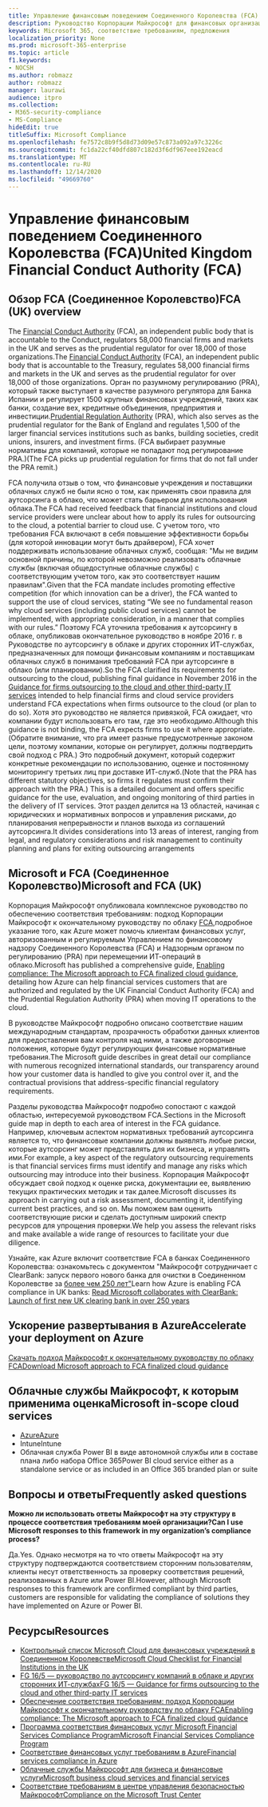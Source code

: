 ```yaml
---
title: Управление финансовым поведением Соединенного Королевства (FCA)
description: Руководство Корпорации Майкрософт для финансовых организаций в Соединенном Королевстве следует рекомендациям по финансовому надзору и аутсорсингу в облаке.
keywords: Microsoft 365, соответствие требованиям, предложения
localization_priority: None
ms.prod: microsoft-365-enterprise
ms.topic: article
f1.keywords:
- NOCSH
ms.author: robmazz
author: robmazz
manager: laurawi
audience: itpro
ms.collection:
- M365-security-compliance
- MS-Compliance
hideEdit: true
titleSuffix: Microsoft Compliance
ms.openlocfilehash: fe7572c8b9f5d8d73d09e57c873a092a97c3226c
ms.sourcegitcommit: fc1da22cf40dfd807c182d3f6df967eee192eacd
ms.translationtype: MT
ms.contentlocale: ru-RU
ms.lasthandoff: 12/14/2020
ms.locfileid: "49669760"
---
```

# <a name="united-kingdom-financial-conduct-authority-fca"></a><span data-ttu-id="f6968-104">Управление финансовым поведением Соединенного Королевства (FCA)</span><span class="sxs-lookup"><span data-stu-id="f6968-104">United Kingdom Financial Conduct Authority (FCA)</span></span>

## <a name="fca-uk-overview"></a><span data-ttu-id="f6968-105">Обзор FCA (Соединенное Королевство)</span><span class="sxs-lookup"><span data-stu-id="f6968-105">FCA (UK) overview</span></span>

<span data-ttu-id="f6968-106">The [Financial Conduct Authority](https://www.fca.org.uk/) (FCA), an independent public body that is accountable to the Conduct, regulators 58,000 financial firms and markets in the UK and serves as the prudential regulator for over 18,000 of those organizations.</span><span class="sxs-lookup"><span data-stu-id="f6968-106">The [Financial Conduct Authority](https://www.fca.org.uk/) (FCA), an independent public body that is accountable to the Treasury, regulates 58,000 financial firms and markets in the UK and serves as the prudential regulator for over 18,000 of those organizations.</span></span> <span data-ttu-id="f6968-107">[](https://www.bankofengland.co.uk/pra/pages/default.aspx) Орган по разумному регулированию (PRA), который также выступает в качестве разумного регулятора для Банка Испании и регулирует 1500 крупных финансовых учреждений, таких как банки, создание вех, кредитные объединения, предприятия и инвестиции.</span><span class="sxs-lookup"><span data-stu-id="f6968-107">[Prudential Regulation Authority](https://www.bankofengland.co.uk/pra/pages/default.aspx) (PRA), which also serves as the prudential regulator for the Bank of England and regulates 1,500 of the larger financial services institutions such as banks, building societies, credit unions, insurers, and investment firms.</span></span> <span data-ttu-id="f6968-108">(FCA выбирает разумные нормативы для компаний, которые не попадают под регулирование PRA.)</span><span class="sxs-lookup"><span data-stu-id="f6968-108">(The FCA picks up prudential regulation for firms that do not fall under the PRA remit.)</span></span>

<span data-ttu-id="f6968-109">FCA получила отзыв о том, что финансовые учреждения и поставщики облачных служб не были ясно о том, как применять свои правила для аутсорсинга в облако, что может стать барьером для использования облака.</span><span class="sxs-lookup"><span data-stu-id="f6968-109">The FCA had received feedback that financial institutions and cloud service providers were unclear about how to apply its rules for outsourcing to the cloud, a potential barrier to cloud use.</span></span> <span data-ttu-id="f6968-110">С учетом того, что требования FCA включают в себя повышение эффективности борьбы (для которой инновации могут быть драйвером), FCA хочет поддерживать использование облачных служб, сообщая: "Мы не видим основной причины, по которой невозможно реализовать облачные службы (включая общедоступные облачные службы) с соответствующим учетом того, как это соответствует нашим правилам".</span><span class="sxs-lookup"><span data-stu-id="f6968-110">Given that the FCA mandate includes promoting effective competition (for which innovation can be a driver), the FCA wanted to support the use of cloud services, stating “We see no fundamental reason why cloud services (including public cloud services) cannot be implemented, with appropriate consideration, in a manner that complies with our rules.”</span></span> <span data-ttu-id="f6968-111">Поэтому FCA уточнила требования к аутсорсингу в облаке, опубликовав окончательное [](https://www.fca.org.uk/publication/finalised-guidance/fg16-5.pdf) руководство в ноябре 2016 г. в Руководстве по аутсорсингу в облаке и других сторонних ИТ-службах, предназначенных для помощи финансовым компаниям и поставщикам облачных служб в понимания требований FCA при аутсорсинге в облако (или планировании).</span><span class="sxs-lookup"><span data-stu-id="f6968-111">So the FCA clarified its requirements for outsourcing to the cloud, publishing final guidance in November 2016 in the [Guidance for firms outsourcing to the cloud and other third-party IT services](https://www.fca.org.uk/publication/finalised-guidance/fg16-5.pdf) intended to help financial firms and cloud service providers understand FCA expectations when firms outsource to the cloud (or plan to do so).</span></span> <span data-ttu-id="f6968-112">Хотя это руководство не является привязкой, FCA ожидает, что компании будут использовать его там, где это необходимо.</span><span class="sxs-lookup"><span data-stu-id="f6968-112">Although this guidance is not binding, the FCA expects firms to use it where appropriate.</span></span> <span data-ttu-id="f6968-113">(Обратите внимание, что pra имеет разные предусмотренные законом цели, поэтому компании, которые он регулирует, должны подтвердить свой подход с PRA.) Это подробный документ, который содержит конкретные рекомендации по использованию, оценке и постоянному мониторингу третьих лиц при доставке ИТ-служб.</span><span class="sxs-lookup"><span data-stu-id="f6968-113">(Note that the PRA has different statutory objectives, so firms it regulates must confirm their approach with the PRA.) This is a detailed document and offers specific guidance for the use, evaluation, and ongoing monitoring of third parties in the delivery of IT services.</span></span> <span data-ttu-id="f6968-114">Этот раздел делится на 13 областей, начиная с юридических и нормативных вопросов и управления рисками, до планирования непрерывности и планов выхода из соглашений аутсорсинга.</span><span class="sxs-lookup"><span data-stu-id="f6968-114">It divides considerations into 13 areas of interest, ranging from legal, and regulatory considerations and risk management to continuity planning and plans for exiting outsourcing arrangements</span></span>

## <a name="microsoft-and-fca-uk"></a><span data-ttu-id="f6968-115">Microsoft и FCA (Соединенное Королевство)</span><span class="sxs-lookup"><span data-stu-id="f6968-115">Microsoft and FCA (UK)</span></span>

<span data-ttu-id="f6968-116">Корпорация Майкрософт опубликовала комплексное руководство по обеспечению соответствия требованиям: подход Корпорации Майкрософт к окончательному руководству по облаку [FCA,](https://go.microsoft.com/fwlink/p/?linkid=2101561)подробное указание того, как Azure может помочь клиентам финансовых услуг, авторизованным и регулируемым Управлением по финансовому надзору Соединенного Королевства (FCA) и Надзорным органом по регулированию (PRA) при перемещении ИТ-операций в облако.</span><span class="sxs-lookup"><span data-stu-id="f6968-116">Microsoft has published a comprehensive guide, [Enabling compliance: The Microsoft approach to FCA finalized cloud guidance](https://go.microsoft.com/fwlink/p/?linkid=2101561), detailing how Azure can help financial services customers that are authorized and regulated by the UK Financial Conduct Authority (FCA) and the Prudential Regulation Authority (PRA) when moving IT operations to the cloud.</span></span>

<span data-ttu-id="f6968-117">В руководстве Майкрософт подробно описано соответствие нашим международным стандартам, прозрачность обработки данных клиентов для предоставления вам контроля над ними, а также договорные положения, которые будут регулирующих финансовые нормативные требования.</span><span class="sxs-lookup"><span data-stu-id="f6968-117">The Microsoft guide describes in great detail our compliance with numerous recognized international standards, our transparency around how your customer data is handled to give you control over it, and the contractual provisions that address-specific financial regulatory requirements.</span></span>

<span data-ttu-id="f6968-118">Разделы руководства Майкрософт подробно сопостают с каждой областью, интересуемой руководством FCA.</span><span class="sxs-lookup"><span data-stu-id="f6968-118">Sections in the Microsoft guide map in depth to each area of interest in the FCA guidance.</span></span> <span data-ttu-id="f6968-119">Например, ключевым аспектом нормативных требований аутсорсинга является то, что финансовые компании должны выявлять любые риски, которые аутсорсинг может представлять для их бизнеса, и управлять ими.</span><span class="sxs-lookup"><span data-stu-id="f6968-119">For example, a key aspect of the regulatory outsourcing requirements is that financial services firms must identify and manage any risks which outsourcing may introduce into their business.</span></span> <span data-ttu-id="f6968-120">Корпорация Майкрософт обсуждает свой подход к оценке риска, документации ее, выявлению текущих практических методик и так далее.</span><span class="sxs-lookup"><span data-stu-id="f6968-120">Microsoft discusses its approach in carrying out a risk assessment, documenting it, identifying current best practices, and so on.</span></span> <span data-ttu-id="f6968-121">Мы поможем вам оценить соответствующие риски и сделать доступным широкий спектр ресурсов для упрощения проверки.</span><span class="sxs-lookup"><span data-stu-id="f6968-121">We help you assess the relevant risks and make available a wide range of resources to facilitate your due diligence.</span></span>

<span data-ttu-id="f6968-122">Узнайте, как Azure включит соответствие FCA в банках Соединенного Королевства: ознакомьтесь с документом "Майкрософт сотрудничает с ClearBank: запуск первого нового банка для очистки в Соединенном Королевстве за [более чем 250 лет"](https://customers.microsoft.com/story/microsoft-collaborates-with-clearbank)</span><span class="sxs-lookup"><span data-stu-id="f6968-122">Learn how Azure is enabling FCA compliance in UK banks: [Read Microsoft collaborates with ClearBank: Launch of first new UK clearing bank in over 250 years](https://customers.microsoft.com/story/microsoft-collaborates-with-clearbank)</span></span>

## <a name="accelerate-your-deployment-on-azure"></a><span data-ttu-id="f6968-123">Ускорение развертывания в Azure</span><span class="sxs-lookup"><span data-stu-id="f6968-123">Accelerate your deployment on Azure</span></span>

[<span data-ttu-id="f6968-124">Скачать подход Майкрософт к окончательному руководству по облаку FCA</span><span class="sxs-lookup"><span data-stu-id="f6968-124">Download Microsoft approach to FCA finalized cloud guidance</span></span>](https://go.microsoft.com/fwlink/p/?linkid=2101561)

## <a name="microsoft-in-scope-cloud-services"></a><span data-ttu-id="f6968-125">Облачные службы Майкрософт, к которым применима оценка</span><span class="sxs-lookup"><span data-stu-id="f6968-125">Microsoft in-scope cloud services</span></span>

- [<span data-ttu-id="f6968-126">Azure</span><span class="sxs-lookup"><span data-stu-id="f6968-126">Azure</span></span>](https://aka.ms/AzureCompliance)
- <span data-ttu-id="f6968-127">Intune</span><span class="sxs-lookup"><span data-stu-id="f6968-127">Intune</span></span>
- <span data-ttu-id="f6968-128">Облачная служба Power BI в виде автономной службы или в составе плана либо набора Office 365</span><span class="sxs-lookup"><span data-stu-id="f6968-128">Power BI cloud service either as a standalone service or as included in an Office 365 branded plan or suite</span></span>

## <a name="frequently-asked-questions"></a><span data-ttu-id="f6968-129">Вопросы и ответы</span><span class="sxs-lookup"><span data-stu-id="f6968-129">Frequently asked questions</span></span>

<span data-ttu-id="f6968-130">**Можно ли использовать ответы Майкрософт на эту структуру в процессе соответствия требованиям моей организации?**</span><span class="sxs-lookup"><span data-stu-id="f6968-130">**Can I use Microsoft responses to this framework in my organization’s compliance process?**</span></span>

<span data-ttu-id="f6968-131">Да.</span><span class="sxs-lookup"><span data-stu-id="f6968-131">Yes.</span></span> <span data-ttu-id="f6968-132">Однако несмотря на то что ответы Майкрософт на эту структуру подтверждаются соответствием сторонним пользователям, клиенты несут ответственность за проверку соответствия решений, реализованных в Azure или Power BI.</span><span class="sxs-lookup"><span data-stu-id="f6968-132">However, although Microsoft responses to this framework are confirmed compliant by third parties, customers are responsible for validating the compliance of solutions they have implemented on Azure or Power BI.</span></span>

## <a name="resources"></a><span data-ttu-id="f6968-133">Ресурсы</span><span class="sxs-lookup"><span data-stu-id="f6968-133">Resources</span></span>

- [<span data-ttu-id="f6968-134">Контрольный список Microsoft Cloud для финансовых учреждений в Соединенном Королевстве</span><span class="sxs-lookup"><span data-stu-id="f6968-134">Microsoft Cloud Checklist for Financial Institutions in the UK</span></span>](https://aka.ms/Azure-UK-compliance)
- [<span data-ttu-id="f6968-135">FG 16/5 — руководство по аутсорсингу компаний в облаке и других сторонних ИТ-службах</span><span class="sxs-lookup"><span data-stu-id="f6968-135">FG 16/5 — Guidance for firms outsourcing to the cloud and other third-party IT services</span></span>](https://www.fca.org.uk/publication/finalised-guidance/fg16-5.pdf)
- [<span data-ttu-id="f6968-136">Обеспечение соответствия требованиям: подход Корпорации Майкрософт к окончательному руководству по облаку FCA</span><span class="sxs-lookup"><span data-stu-id="f6968-136">Enabling compliance: The Microsoft approach to FCA finalized cloud guidance</span></span>](https://go.microsoft.com/fwlink/p/?linkid=2101561)
- [<span data-ttu-id="f6968-137">Программа соответствия финансовых услуг Microsoft Financial Services Compliance Program</span><span class="sxs-lookup"><span data-stu-id="f6968-137">Microsoft Financial Services Compliance Program</span></span>](https://www.microsoft.com/download/details.aspx?id=55332)
- [<span data-ttu-id="f6968-138">Соответствие финансовых услуг требованиям в Azure</span><span class="sxs-lookup"><span data-stu-id="f6968-138">Financial services compliance in Azure</span></span>](https://azure.microsoft.com/resources/videos/azurecon-2015-financial-services-compliance-in-azure/)
- [<span data-ttu-id="f6968-139">Облачные службы Майкрософт для бизнеса и финансовые услуги</span><span class="sxs-lookup"><span data-stu-id="f6968-139">Microsoft business cloud services and financial services</span></span>](https://www.microsoft.com/trustcenter/cloudservices/financialservices)
- [<span data-ttu-id="f6968-140">Соответствие требованиям в центре управления безопасностью Майкрософт</span><span class="sxs-lookup"><span data-stu-id="f6968-140">Compliance on the Microsoft Trust Center</span></span>](https://www.microsoft.com/trust-center/compliance/compliance-overview)
